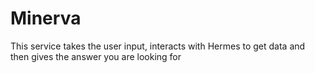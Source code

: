 # Minerva
This service takes the user input, interacts with Hermes to get data and then gives the answer you are looking for

